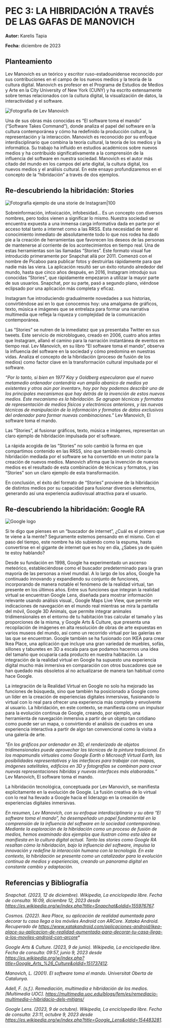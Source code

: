 
# PEC 3: LA HIBRIDACIÓN A TRAVÉS DE LAS GAFAS DE MANOVICH

**Autor:** Karelis Tapia 

**Fecha:** diciembre de 2023

## Planteamiento

Lev Manovich es un teórico y escritor ruso-estadounidense reconocido por sus contribuciones en el campo de los nuevos medios y la teoría de la cultura digital. Manovich es profesor en el Programa de Estudios de Medios y Arte en la City University of New York (CUNY) y ha escrito extensamente sobre temas relacionados con la cultura digital, la visualización de datos, la interactividad y el software.


![Fotografía de Lev Manovich](https://upload.wikimedia.org/wikipedia/commons/8/87/LevManovichVideoVortexBrussels07.jpg)

Una de sus obras más conocidas es “El software toma el mando” (“Software Takes Command”), donde analiza el papel del software en la cultura contemporánea y cómo ha redefinido la producción cultural, la representación y la interacción. Manovich es reconocido por su enfoque interdisciplinario que combina la teoría cultural, la teoría de los medios y la informática. Su trabajo ha influido en estudios académicos sobre nuevos medios y ha contribuido significativamente a la comprensión de la influencia del software en nuestra sociedad.
Manovich es el autor más citado del mundo en los campos del arte digital, la cultura digital, los nuevos medios y el análisis cultural.
En este ensayo profundizaremos en el concepto de la “hibridación” a través de dos ejemplos.

## Re-descubriendo la hibridación: Stories

![Fotografía ejemplo de una storie de Instagram|100](https://upload.wikimedia.org/wikipedia/commons/3/37/WMCH_Instagram_Story_for_The_Women_Edit-a-thon_on_26_October_2022.jpg)

Sobreinformación, infoxicación, infobesidad... Es un concepto con diversos nombres, pero todos vienen a significar lo mismo. Nuestra sociedad se encuentra expuesta a una inmensa carga informativa dada en parte por el acceso total tanto a internet como a las RRSS. Esta necesidad de tener el conocimiento inmediato de absolutamente todo lo que nos rodea ha dado pie a la creación de herramientas que favorecen los deseos de las personas de mantenerse al corriente de los acontecimientos en tiempo real.
Una de estas herramientas son las llamadas “Stories”. Este formato visual fue introducido primeramente por Snapchat allá por 2011. Comenzó con el nombre de Picaboo para publicar fotos y destruirlas rápidamente para que nadie más las viera. La aplicación resultó ser un éxito rotundo alrededor del mundo, hasta que cinco años después, en 2016, Instagram introdujo sus conocidas “Stories”, que rápidamente empezaron a utilizar la mayor parte de sus usuarios. Snapchat, por su parte, pasó a segundo plano, viéndose eclipsado por una aplicación más completa y eficaz.

Instagram fue introduciendo gradualmente novedades a sus historias, convirtiéndose así en lo que conocemos hoy: una amalgama de gráficos, texto, música e imágenes que se entrelaza para formar una narrativa multimedia que refleja la riqueza y complejidad de la comunicación contemporánea.

Las “Stories” se nutren de la inmediatez que ya presentaba Twitter en sus tweets. Este servicio de microblogueo, creado en 2006, cuatro años antes que Instagram, allanó el camino para la narración instantánea de eventos en tiempo real.
Lev Manovich, en su libro “El software toma el mando”, observa la influencia del software en la sociedad y cómo predomina en nuestras vidas. Analiza el concepto de la hibridación (proceso de fusión de los medios) como factor clave en la transformación cultural impulsada por el software.

*“Por lo tanto, si bien en 1977 Kay y Goldberg especularon que el nuevo metamedio ordenador contendría «un amplio abanico de medios ya existentes y otros aún por inventar», hoy por hoy podemos describir uno de los principales mecanismos que hay detrás de la invención de estos nuevos medios. Este mecanismo es la hibridación. Se agrupan técnicas y formatos de representación de medios físicos y electrónicos anteriores, y las nuevas técnicas de manipulación de la información y formatos de datos exclusivos del ordenador para formar nuevas combinaciones.”*
Lev Manovich, El software toma el mando.

Las “Stories”, al fusionar gráficos, texto, música e imágenes, representan un claro ejemplo de hibridación impulsada por el software.

La rápida acogida de las “Stories” no solo cambió la forma en que compartimos contenido en las RRSS, sino que también reveló cómo la hibridación mediada por el software se ha convertido en un motor para la creación de nuevos medios. Manovich afirma que la invención de nuevos medios es el resultado de esta combinación de técnicas y formatos, y las “Stories” son un claro ejemplo de esta transformación.

En conclusión, el éxito del formato de “Stories” proviene de la hibridación de distintos medios por su capacidad para fusionar diversos elementos, generando así una experiencia audiovisual atractiva para el usuario.

## Re-descubriendo la hibridación: Google RA

![Google logo](https://upload.wikimedia.org/wikipedia/commons/2/2f/Google_2015_logo.svg)

Si te digo que pienses en un “buscador de internet”, ¿Cuál es el primero que te viene a la mente? Seguramente estemos pensando en el mismo. Con el paso del tiempo, este nombre ha ido subiendo como la espuma, hasta convertirse en el gigante de internet que es hoy en día, ¿Sabes ya de quién te estoy hablando? 
 
Desde su fundación en 1998, Google ha experimentado un ascenso meteórico, estableciéndose como el buscador predeterminado para la gran mayoría de las personas a nivel mundial. A lo largo de los años, Google ha continuado innovando y expandiendo su conjunto de funciones, incorporando de manera notable el fenómeno de la realidad virtual, tan presente en los últimos años. Entre sus funciones que integran la realidad virtual se encuentran Google Lens, diseñada para mostrar información relevante usando análisis visual., Google Maps Live View, que permite ver indicaciones de navegación en el mundo real mientras se mira la pantalla del móvil, Google 3D Animals, que permite integrar animales tridimensionales en el entorno de tu habitación tras calcular el tamaño y las proporciones de la misma, y Google Arts & Culture, que presenta una recopilación de imágenes en alta resolución de obras de arte expuestas en varios museos del mundo, así como un recorrido virtual por las galerías en las que se encuentran. Google también se ha fusionado con IKEA para crear Ikea Place, una aplicación que incluye una gran variedad de muebles, sofás, sillones y taburetes en 3D a escala para que podamos hacernos una idea del tamaño que ocuparía cada producto en nuestra habitación. La integración de la realidad virtual en Google ha supuesto una experiencia digital mucho más inmersiva en comparación con otros buscadores que se han quedado más obsoletos al no actualizarse de manera tan habitual como hace Google. 
 
La integración de la Realidad Virtual en Google no solo ha mejorado las funciones de búsqueda, sino que también ha posicionado a Google como un líder en la creación de experiencias digitales inmersivas, fusionando lo virtual con lo real para ofrecer una experiencia más completa y envolvente al usuario. La hibridación, en este contexto, se manifiesta como un impulsor para la evolución continua de Google, creando, por ejemplo, una herramienta de navegación inmersiva a partir de un objeto tan cotidiano como puede ser un mapa, o convirtiendo el análisis de cuadros en una experiencia interactiva a partir de algo tan convencional como la visita a una galería de arte. 

*"En los gráficos por ordenador en 3D, el renderizado de objetos tridimensionales puede aprovechar las técnicas de la pintura tradicional. En los mapamundis virtuales como Google Earth o Microsoft Virtual Earth, las posibilidades representativas y las interfaces para trabajar con mapas, imágenes satelitales, edificios en 3D y fotografías se combinan para crear nuevas representaciones híbridas y nuevas interfaces más elaboradas.”*
Lev Manovich, El software toma el mando.

La hibridación tecnológica, conceptuada por Lev Manovich, se manifiesta explícitamente en la evolución de Google. La fusión creativa de lo virtual con lo real ha llevado a Google hacia el liderazgo en la creación de experiencias digitales inmersivas. 
 

*En resumen, Lev Manovich, con su enfoque interdisciplinario y su obra “El software toma el mando”, ha desempeñado un papel fundamental en la comprensión de la influencia del software en la sociedad contemporánea. Mediante la exploración de la hibridación como un proceso de fusión de medios, hemos examinado dos ejemplos que ilustran cómo esta idea se manifiesta en la cultura digital actual.
Tanto las stories como Google RA resaltan cómo la hibridación, bajo la influencia del software, impulsa la innovación y redefine la interacción humana con la tecnología. En este contexto, la hibridación se presenta como un catalizador para la evolución continua de medios y experiencias, creando un panorama digital en constante cambio y adaptación.*

## Referencias y Bibliografía

*Snapchat. (2023, 12 de diciembre). Wikipedia, La enciclopedia libre. Fecha de consulta: 16:09, diciembre 12, 2023 desde https://es.wikipedia.org/w/index.php?title=Snapchat&oldid=155976767.*

*Cosmos. (2022). Ikea Place, su aplicación de realidad aumentada para decorar tu casa llega a los móviles Android con ARCore. Xataka Android. Recuperado de https://www.xatakandroid.com/aplicaciones-android/ikea-place-su-aplicacion-de-realidad-aumentada-para-decorar-tu-casa-llega-a-los-moviles-android-con-arcore**

*Google Arts & Culture. (2023, 9 de junio). Wikipedia, La enciclopedia libre. Fecha de consulta: 09:57, junio 9, 2023 desde https://es.wikipedia.org/w/index.php?title=Google_Arts_%26_Culture&oldid=151737412.*


*Manovich, L. (2001). El software toma el mando. Universitat Oberta de Catalunya.*

*Adell, F. (s.f.). Remediación, multimedia e hibridación de los medios. [Multimedia UOC]. https://multimedia.uoc.edu/blogs/fem/es/remediacio-multimedia-i-hibridacio-dels-mitjans/*

*Google Lens. (2023, 9 de octubre). Wikipedia, La enciclopedia libre. Fecha de consulta: 23:11, octubre 9, 2023 desde https://es.wikipedia.org/w/index.php?title=Google_Lens&oldid=154483281.*





